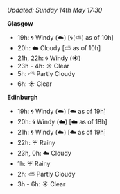 *Updated: Sunday 14th May 17:30*

**Glasgow**

* 19h: :cyclone: Windy (:cloud:) [:cyclone:(:partly_sunny:) as of 10h]
* 20h: :cloud: Cloudy [:partly_sunny: as of 10h]
* 21h, 22h: :cyclone: Windy (:sunny:)
* 23h - 4h: :sunny: Clear
* 5h: :partly_sunny: Partly Cloudy
* 6h: :sunny: Clear

**Edinburgh**

* 19h: :cyclone: Windy (:cloud:) [:cloud: as of 19h]
* 20h: :cyclone: Windy (:cloud:) [:cloud: as of 18h]
* 21h: :cyclone: Windy (:cloud:) [:cloud: as of 19h]
* 22h: :umbrella: Rainy
* 23h, 0h: :cloud: Cloudy
* 1h: :umbrella: Rainy
* 2h: :partly_sunny: Partly Cloudy
* 3h - 6h: :sunny: Clear
